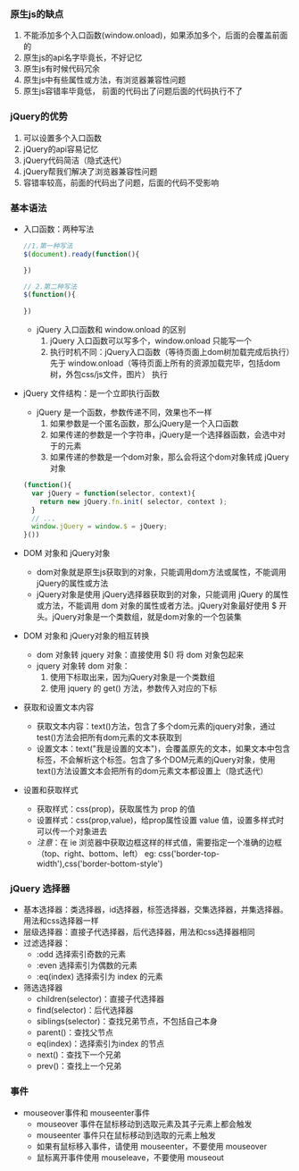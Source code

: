 ### 原生js的缺点
1. 不能添加多个入口函数(window.onload)，如果添加多个，后面的会覆盖前面的
2. 原生js的api名字毕竟长，不好记忆
3. 原生js有时候代码冗余
4. 原生js中有些属性或方法，有浏览器兼容性问题
5. 原生js容错率毕竟低， 前面的代码出了问题后面的代码执行不了

### jQuery的优势
1. 可以设置多个入口函数
2. jQuery的api容易记忆
3. jQuery代码简洁（隐式迭代）
4. jQuery帮我们解决了浏览器兼容性问题
5. 容错率较高，前面的代码出了问题，后面的代码不受影响

### 基本语法
+ 入口函数：两种写法
  ```javascript
  //1.第一种写法
  $(document).ready(function(){

  })

  // 2.第二种写法
  $(function(){
    
  })
  ```
  - jQuery 入口函数和 window.onload 的区别
    1. jQuery 入口函数可以写多个，window.onload 只能写一个
    2. 执行时机不同：jQuery入口函数（等待页面上dom树加载完成后执行）先于 window.onload（等待页面上所有的资源加载完毕，包括dom树，外包css/js文件，图片） 执行

+ jQuery 文件结构：是一个立即执行函数
  - jQuery 是一个函数，参数传递不同，效果也不一样
    1. 如果参数是一个匿名函数，那么jQuery是一个入口函数
    2. 如果传递的参数是一个字符串，jQuery是一个选择器函数，会选中对于的元素
    3. 如果传递的参数是一个dom对象，那么会将这个dom对象转成 jQuery 对象
  ```javascript
  (function(){
    var jQuery = function(selector, context){
      return new jQuery.fn.init( selector, context );
    }
    // ...
    window.jQuery = window.$ = jQuery;
  }())
  ```

+ DOM 对象和 jQuery对象
  - dom对象就是原生js获取到的对象，只能调用dom方法或属性，不能调用 jQuery的属性或方法
  - jQuery对象是使用 jQuery选择器获取到的对象，只能调用 jQuery 的属性或方法，不能调用 dom 对象的属性或者方法。jQuery对象最好使用 $ 开头。jQuery对象是一个类数组，就是dom对象的一个包装集

+ DOM 对象和 jQuery对象的相互转换
  - dom 对象转 jquery 对象：直接使用 $() 将 dom 对象包起来
  - jquery 对象转 dom 对象：
    1. 使用下标取出来，因为jQuery对象是一个类数组
    2. 使用 jquery 的 get() 方法，参数传入对应的下标

+ 获取和设置文本内容
  - 获取文本内容：text()方法，包含了多个dom元素的jquery对象，通过test()方法会把所有dom元素的文本获取到
  - 设置文本：text("我是设置的文本")，会覆盖原先的文本，如果文本中包含标签，不会解析这个标签。包含了多个DOM元素的jQuery对象，使用text()方法设置文本会把所有的dom元素文本都设置上（隐式迭代）

+ 设置和获取样式
  - 获取样式：css(prop)，获取属性为 prop 的值
  - 设置样式：css(prop,value)，给prop属性设置 value 值，设置多样式时可以传一个对象进去
  - *注意*：在 ie 浏览器中获取边框这样的样式值，需要指定一个准确的边框（top、right、bottom、left）
    eg: css('border-top-width'),css('border-bottom-style')

### jQuery 选择器
+ 基本选择器：类选择器，id选择器，标签选择器，交集选择器，并集选择器。用法和css选择器一样
+ 层级选择器：直接子代选择器，后代选择器，用法和css选择器相同
+ 过滤选择器：
  - :odd 选择索引奇数的元素
  - :even 选择索引为偶数的元素
  - :eq(index) 选择索引为 index 的元素
+ 筛选选择器
  - children(selector)：直接子代选择器
  - find(selector)：后代选择器
  - siblings(selector)：查找兄弟节点，不包括自己本身
  - parent()：查找父节点
  - eq(index)：选择索引为index 的节点
  - next()：查找下一个兄弟
  - prev()：查找上一个兄弟


### 事件
+ mouseover事件和 mouseenter事件
  - mouseover 事件在鼠标移动到选取元素及其子元素上都会触发
  - mouseenter 事件只在鼠标移动到选取的元素上触发
  - 如果有鼠标移入事件，请使用 mouseenter，不要使用 mouseover
  - 鼠标离开事件使用 mouseleave，不要使用 mouseout
